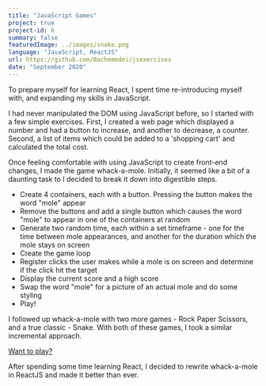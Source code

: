 ```yaml
---
title: "JavaScript Games"
project: true
project-id: 6
summary: false
featuredImage: ../images/snake.png
language: "JavaScript, ReactJS"
url: https://github.com/Bachemedei/jsexercises
date: "September 2020"
---
```


To prepare myself for learning React, I spent time re-introducing myself with, and expanding my skills in JavaScript. 

I had never manipulated the DOM using JavaScript before, so I started with a few simple exercises. First, I created a web page which displayed a number and had a button to increase, and another to decrease, a counter. Second, a list of items which could be added to a 'shopping cart' and calculated the total cost. 

Once feeling comfortable with using JavaScript to create front-end changes, I made the game whack-a-mole. Initially, it seemed like a bit of a daunting task to I decided to break it down into digestible steps.
* Create 4 containers, each with a button. Pressing the button makes the word "mole" appear
* Remove the buttons and add a single button which causes the word "mole" to appear in one of the containers at random
* Generate two random time, each within a set timeframe - one for the time between mole appearances, and another for the duration which the mole stays on screen
* Create the game loop
* Register clicks the user makes while a mole is on screen and determine if the click hit the target
* Display the current score and a high score
* Swap the word "mole" for a picture of an actual mole and do some styling
* Play!

I followed up whack-a-mole with two more games - Rock Paper Scissors, and a true classic - Snake. With both of these games, I took a similar incremental approach.

[Want to play?](https://games.bronwyn.dev)

After spending some time learning React, I decided to rewrite whack-a-mole in ReactJS and made it better than ever. 
